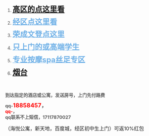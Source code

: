 <p line="lvDB" linespacing="115" class="ql-long-40235050" style="line-height: 2;line-height: 115%;margin-bottom: 0pt;margin-top: 0pt;font-size: 11pt;color: #494949;"><br></p><p><span data-shimo-docs="[[20," 到达指定的酒店或公寓，qq-","0:\"%235c5c5c\"|31:2|8:1"],[20,"18858457","0:\"%23ff0000\"|27:\"14\"|31:2|8:1"],[20,"，","0:\"%235c5c5c\"|27:\"14\"|31:2|8:1"],[20,"18858457","0:\"%23ff0000\"|27:\"14\"|31:2|8:1"],[20,"-发送房号，qq联系不上短信，17117870027","0:\"%235c5c5c\"|31:2|8:1"],[20,"\n","24:\"lvdb\"|linespacing:\"115\""],[20,"6月21日更新","0:\"%235c5c5c\"|31:2|8:1"],[20,"\n","24:\"rimw\"|linespacing:\"115\""],[20,"初中生2点以后","0:\"%23678f00\"|31:2|8:1"],[20,"\n","24:\"bhih\"|linespacing:\"115\""],[20,"活动，约妹子可找客服返10%红包","0:\"%23ff0000\"|27:\"24\""],[20,"\n","24:\"ynbq\"|linespacing:\"115\""],[20,"（海悦公寓，新天地，百度城，经区初中生上门）","0:\"%23000000\"|27:\"12\""],[20,"\n","24:\"utx5\"|linespacing:\"115\""],[20,"\n","24:\"1yyu\"|linespacing:\"115\""],[20,"高区的点这里看","0:\"%231e6fff\"|16:\"https%3a%2f%2fdocs.qq.com%2fdoc%2fdtlvyv1h0r3ndr1no\"|27:\"18\"|31:2|8:1"],[20,"\n","0:\"%23333333\"|24:\"rn6g\"|27:\"18\"|ordered:\"decimal\""],[20,"经区点这里看","0:\"%231e6fff\"|16:\"http%3a%2f%2fdiss888888888888888888.yongli8801.com%2f%3ft%2f393.html\"|27:\"18\"|31:2|8:1"],[20,"\n","0:\"%231e6fff\"|24:\"oy76\"|27:\"18\"|ordered:\"decimal\""],[20,"3.","0:\"%23ffffff\"|1:\"%23e9e9e9\"|27:\"14\"|31:2|8:1"],[20,"="" ","0:\"%23000000\"|1:\"%23e9e9e9\"|27:\"14\"|31:2|8:1"],[20,"="" ","0:\"%23000000\"|27:\"14\"|31:2|8:1"],[20,"="" 荣成文登点这里","0:\"%23000000\"|16:\"http%3a%2f%2fdiss888888888888888888.yongli8801.com%2f%3ft%2f394.html\"|27:\"14\"|31:2|8:1"],[20,"\n","0:\"%23ffffff\"|24:\"y5lo\"|27:\"14\"|ordered:\"decimal\""],[20,"只上门的或高端学生","0:\"%231e6fff\"|16:\"http%3a%2f%2fdiss888888888888888888.yongli8801.com%2f%3ft%2f380.html\"|1:\"%23ffffff\"|27:\"18\"|31:2|8:1"],[20,"\n","0:\"%23333333\"|24:\"afpg\"|27:\"18\"|ordered:\"decimal\""],[20,"专业按摩spa丝足专区","0:\"%23333333\"|16:\"http%3a%2f%2fdiss888888888888888888.yongli8801.com%2f%3ft%2f400.html\"|1:\"%23ffc8b8\"|27:\"18\"|31:2|8:1"],[20,"\n","0:\"%23333333\"|24:\"sglf\"|27:\"18\"|ordered:\"decimal\""]]"=""></span></p><ol><li class="" style="margin-bottom: 0pt; margin-top: 0pt; color: rgb(73, 73, 73); line-height: 1.7; list-style-type: decimal;"><strong style="color: rgb(112, 177, 231);"><font size="5"><a href="http://diss888888888888888888.yongli8801.com/?t/421.html" target="_self" title="" class="">高区的点这里看</a></font></strong></li><li class="" style="margin-bottom: 0pt; margin-top: 0pt; color: rgb(73, 73, 73); line-height: 1.7; list-style-type: decimal;"><a class="ql-link ql-author-40235050 ql-size-18 ql-font-microsoftyahei" href="http://diss888888888888888888.yongli8801.com/?t/393.html" target="_blank" rel="noopener noreferrer nofollow" style="color: rgb(112, 177, 231);"><strong style=""><font size="5">经区点这里看</font></strong></a></li><li class="" style="margin-bottom: 0pt; margin-top: 0pt; color: rgb(73, 73, 73); line-height: 1.7; list-style-type: decimal;"><a class="ql-link ql-author-40235050 ql-size-14 ql-font-microsoftyahei" href="http://diss888888888888888888.yongli8801.com/?t/394.html" target="_blank" rel="noopener noreferrer nofollow" style="color: rgb(112, 177, 231);"><strong style=""><font size="5">荣成文登点这里</font></strong></a></li><li class="" style="margin-bottom: 0pt; margin-top: 0pt; color: rgb(73, 73, 73); line-height: 1.7; list-style-type: decimal;"><a class="ql-link ql-author-40235050 ql-size-18 ql-font-microsoftyahei" href="http://diss888888888888888888.yongli8801.com/?t/380.html" target="_blank" rel="noopener noreferrer nofollow" style="color: rgb(112, 177, 231);"><strong style=""><font size="5">只上门的或高端学生</font></strong></a></li><li class="" style="margin-bottom: 0pt; margin-top: 0pt; color: rgb(73, 73, 73); line-height: 1.7; list-style-type: decimal;"><strong style="color: rgb(112, 177, 231);"><a class="ql-link ql-author-40235050 ql-size-18 ql-font-microsoftyahei" href="http://diss888888888888888888.yongli8801.com/?t/400.html" target="_blank" rel="noopener noreferrer nofollow" style="color: rgb(112, 177, 231);"><font size="5">专业按摩spa丝足专区</font></a></strong></li><li class="" style="margin-bottom: 0pt; margin-top: 0pt; color: rgb(73, 73, 73); line-height: 1.7; list-style-type: decimal;"><strong style="color: rgb(112, 177, 231);"><font size="5"><a href="https://shimo.im/docs/rWjhrX3cJqrR9PgW" target="_self" title="23323" class="">烟台</a></font></strong></li></ol><font color="#70b1e7"><b><br></b></font><p></p><p line="lvDB" linespacing="115" class="ql-long-40235050" style="margin-top: 0pt; margin-bottom: 0pt; line-height: 16.8667px; font-size: 11pt; color: rgb(73, 73, 73);"><strong class="ql-author-40235050 ql-font-microsoftyahei" style="color: rgb(92, 92, 92); font-family: "Microsoft YaHei", 微软雅黑, sans-serif;">到达指定的酒店或公寓，</strong><strong class="ql-author-40235050 ql-font-microsoftyahei" microsoft="" yahei",="" 微软雅黑,="" sans-serif;"="" style="color: rgb(92, 92, 92); font-size: 11pt;">发送房号，上门先付路费</strong></p><p line="lvDB" linespacing="115" class="ql-long-40235050" style="margin-top: 0pt; margin-bottom: 0pt; line-height: 16.8667px; font-size: 11pt; color: rgb(73, 73, 73);"><strong class="ql-author-40235050 ql-font-microsoftyahei" style="color: rgb(92, 92, 92); font-family: "Microsoft YaHei", 微软雅黑, sans-serif;"><br></strong></p><p line="lvDB" linespacing="115" class="ql-long-40235050" style="margin-top: 0pt; margin-bottom: 0pt; line-height: 16.8667px; font-size: 11pt; color: rgb(73, 73, 73);"><strong class="ql-author-40235050 ql-font-microsoftyahei" style="color: rgb(92, 92, 92); font-family: "Microsoft YaHei", 微软雅黑, sans-serif;">qq-</strong><strong class="ql-author-40235050 ql-font-microsoftyahei ql-size-14" style="color: rgb(255, 0, 0); font-size: 14pt; font-family: "Microsoft YaHei", 微软雅黑, sans-serif;">18858457</strong><strong class="ql-author-40235050 ql-font-microsoftyahei ql-size-14" style="color: rgb(92, 92, 92); font-size: 14pt; font-family: "Microsoft YaHei", 微软雅黑, sans-serif;">，</strong></p><p line="lvDB" linespacing="115" class="ql-long-40235050" style="margin-top: 0pt; margin-bottom: 0pt; line-height: 18.4px;"><strong class="ql-author-40235050 ql-font-microsoftyahei" microsoft="" yahei",="" 微软雅黑,="" sans-serif;="" font-size:="" 18.6667px;"=""><font color="#ff0000">qq-</font><font color="#5c5c5c"><span style="font-size: 14.6667px;">，</span></font></strong></p><p line="lvDB" linespacing="115" class="ql-long-40235050" style="margin-top: 0pt; margin-bottom: 0pt; line-height: 18.4px;"><strong class="ql-author-40235050 ql-font-microsoftyahei" microsoft="" yahei",="" 微软雅黑,="" sans-serif;"="" style="color: rgb(92, 92, 92); font-size: 11pt;">qq联系不上短信，17117870027</strong></p><p line="lvDB" linespacing="115" class="ql-long-40235050" style="margin-top: 0pt; margin-bottom: 0pt; line-height: 18.4px;"><span style="font-size: 12pt;"><br></span></p><p line="lvDB" linespacing="115" class="ql-long-40235050" style="margin-top: 0pt; margin-bottom: 0pt; line-height: 18.4px;"><span style="font-size: 12pt;">（海悦公寓，新天地，百度城，经区初中生上门）可返10%红包</span></p>
